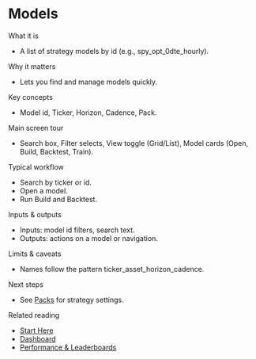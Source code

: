 # Models

What it is
- A list of strategy models by id (e.g., spy_opt_0dte_hourly).

Why it matters
- Lets you find and manage models quickly.

Key concepts
- Model id, Ticker, Horizon, Cadence, Pack.

Main screen tour
- Search box, Filter selects, View toggle (Grid/List), Model cards (Open, Build, Backtest, Train).

Typical workflow
- Search by ticker or id.
- Open a model.
- Run Build and Backtest.

Inputs & outputs
- Inputs: model id filters, search text.
- Outputs: actions on a model or navigation.

Limits & caveats
- Names follow the pattern ticker_asset_horizon_cadence.

Next steps
- See [Packs](./packs.md) for strategy settings.

Related reading
- [Start Here](../START_HERE.md)
- [Dashboard](./dashboard.md)
- [Performance & Leaderboards](./performance-leaderboards.md)
